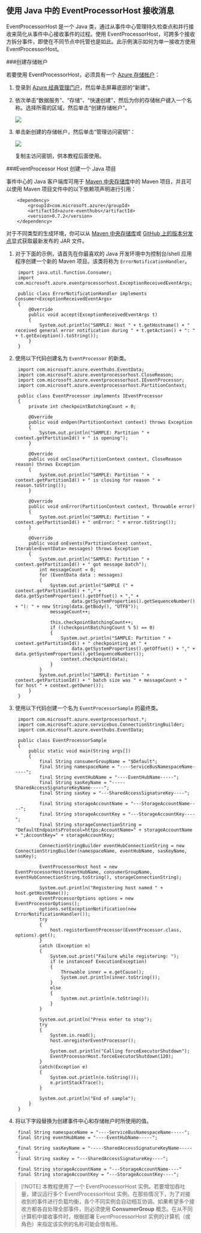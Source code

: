 ## 使用 Java 中的 EventProcessorHost 接收消息

EventProcessorHost 是一个 Java 类，通过从事件中心管理持久检查点和并行接收来简化从事件中心接收事件的过程。使用 EventProcessorHost，可跨多个接收方拆分事件，即使在不同节点中托管也是如此。此示例演示如何为单一接收方使用 EventProcessorHost。

###创建存储帐户

若要使用 EventProcessorHost，必须具有一个 [Azure 存储帐户][]：

1. 登录到 [Azure 经典管理门户][]，然后单击屏幕底部的“新建”。

2. 依次单击“数据服务”、“存储”、“快速创建”，然后为你的存储帐户键入一个名称。选择所需的区域，然后单击“创建存储帐户”。

    ![][11]

3. 单击新创建的存储帐户，然后单击“管理访问密钥”：

    ![][12]

    复制主访问密钥，供本教程后面使用。

###EventProcessor Host 创建一个 Java 项目

事件中心的 Java 客户端库可用于 [Maven 中央存储库](https://search.maven.org/#search%7Cga%7C1%7Ca%3A%22azure-eventhubs%22)中的 Maven 项目，并且可以使用 Maven 项目文件中的以下依赖项声明进行引用：

        <dependency>
            <groupId>com.microsoft.azure</groupId>
            <artifactId>azure-eventhubs</artifactId>
            <version>0.7.2</version>
        </dependency>

对于不同类型的生成环境，你可以从 [Maven 中央存储库](https://search.maven.org/#search%7Cga%7C1%7Ca%3A%22azure-eventhubs%22)或 [GitHub 上的版本分发点](https://github.com/Azure/azure-event-hubs/releases)显式获取最新发布的 JAR 文件。

1. 对于下面的示例，请首先在你最喜欢的 Java 开发环境中为控制台/shell 应用程序创建一个新的 Maven 项目。该类将称为 ```ErrorNotificationHandler```。

        import java.util.function.Consumer;
        import com.microsoft.azure.eventprocessorhost.ExceptionReceivedEventArgs;

        public class ErrorNotificationHandler implements Consumer<ExceptionReceivedEventArgs>
        {
            @Override
            public void accept(ExceptionReceivedEventArgs t)
            {
                System.out.println("SAMPLE: Host " + t.getHostname() + " received general error notification during " + t.getAction() + ": " + t.getException().toString());
            }
        }

2. 使用以下代码创建名为 ```EventProcessor``` 的新类。

        import com.microsoft.azure.eventhubs.EventData;
        import com.microsoft.azure.eventprocessorhost.CloseReason;
        import com.microsoft.azure.eventprocessorhost.IEventProcessor;
        import com.microsoft.azure.eventprocessorhost.PartitionContext;

        public class EventProcessor implements IEventProcessor
        {
            private int checkpointBatchingCount = 0;

            @Override
            public void onOpen(PartitionContext context) throws Exception
            {
                System.out.println("SAMPLE: Partition " + context.getPartitionId() + " is opening");
            }

            @Override
            public void onClose(PartitionContext context, CloseReason reason) throws Exception
            {
                System.out.println("SAMPLE: Partition " + context.getPartitionId() + " is closing for reason " + reason.toString());
            }

            @Override
            public void onError(PartitionContext context, Throwable error)
            {
                System.out.println("SAMPLE: Partition " + context.getPartitionId() + " onError: " + error.toString());
            }

            @Override
            public void onEvents(PartitionContext context, Iterable<EventData> messages) throws Exception
            {
                System.out.println("SAMPLE: Partition " + context.getPartitionId() + " got message batch");
                int messageCount = 0;
                for (EventData data : messages)
                {
                    System.out.println("SAMPLE (" + context.getPartitionId() + "," + data.getSystemProperties().getOffset() + "," +
                            data.getSystemProperties().getSequenceNumber() + "): " + new String(data.getBody(), "UTF8"));
                    messageCount++;

                    this.checkpointBatchingCount++;
                    if ((checkpointBatchingCount % 5) == 0)
                    {
                        System.out.println("SAMPLE: Partition " + context.getPartitionId() + " checkpointing at " +
                            data.getSystemProperties().getOffset() + "," + data.getSystemProperties().getSequenceNumber());
                        context.checkpoint(data);
                    }
                }
                System.out.println("SAMPLE: Partition " + context.getPartitionId() + " batch size was " + messageCount + " for host " + context.getOwner());
            }
        }

3. 使用以下代码创建一个名为 ```EventProcessorSample``` 的最终类。

        import com.microsoft.azure.eventprocessorhost.*;
        import com.microsoft.azure.servicebus.ConnectionStringBuilder;
        import com.microsoft.azure.eventhubs.EventData;

        public class EventProcessorSample
        {
            public static void main(String args[])
            {
                final String consumerGroupName = "$Default";
                final String namespaceName = "----ServiceBusNamespaceName-----";
                final String eventHubName = "----EventHubName-----";
                final String sasKeyName = "-----SharedAccessSignatureKeyName-----";
                final String sasKey = "---SharedAccessSignatureKey----";

                final String storageAccountName = "---StorageAccountName----";
                final String storageAccountKey = "---StorageAccountKey----";
                final String storageConnectionString = "DefaultEndpointsProtocol=https;AccountName=" + storageAccountName + ";AccountKey=" + storageAccountKey;

                ConnectionStringBuilder eventHubConnectionString = new ConnectionStringBuilder(namespaceName, eventHubName, sasKeyName, sasKey);

                EventProcessorHost host = new EventProcessorHost(eventHubName, consumerGroupName, eventHubConnectionString.toString(), storageConnectionString);

                System.out.println("Registering host named " + host.getHostName());
                EventProcessorOptions options = new EventProcessorOptions();
                options.setExceptionNotification(new ErrorNotificationHandler());
                try
                {
                    host.registerEventProcessor(EventProcessor.class, options).get();
                }
                catch (Exception e)
                {
                    System.out.print("Failure while registering: ");
                    if (e instanceof ExecutionException)
                    {
                        Throwable inner = e.getCause();
                        System.out.println(inner.toString());
                    }
                    else
                    {
                        System.out.println(e.toString());
                    }
                }

                System.out.println("Press enter to stop");
                try
                {
                    System.in.read();
                    host.unregisterEventProcessor();

                    System.out.println("Calling forceExecutorShutdown");
                    EventProcessorHost.forceExecutorShutdown(120);
                }
                catch(Exception e)
                {
                    System.out.println(e.toString());
                    e.printStackTrace();
                }

                System.out.println("End of sample");
            }
        }

4. 将以下字段替换为创建事件中心和存储帐户时所使用的值。

        final String namespaceName = "----ServiceBusNamespaceName-----";
        final String eventHubName = "----EventHubName-----";

        final String sasKeyName = "-----SharedAccessSignatureKeyName-----";
        final String sasKey = "---SharedAccessSignatureKey----";

        final String storageAccountName = "---StorageAccountName----"
        final String storageAccountKey = "---StorageAccountKey----";

> [!NOTE] 本教程使用了一个 EventProcessorHost 实例。若要增加吞吐量，建议运行多个 EventProcessorHost 实例。在那些情况下，为了对接收到的事件进行负载均衡，各个不同实例会自动相互协调。如果希望多个接收方都各自处理全部事件，则必须使用 **ConsumerGroup** 概念。在从不同计算机中接收事件时，根据部署 EventProcessorHost 实例的计算机（或角色）来指定该实例的名称可能会很有用。

<!-- Links -->
[Event Hubs Overview]: ../articles/event-hubs/event-hubs-overview.md
[Azure 存储帐户]: ../articles/storage/storage-create-storage-account.md
[Azure 经典管理门户]: http://manage.windowsazure.cn

<!-- Images -->
[11]: ./media/service-bus-event-hubs-getstarted/create-eph-csharp2.png
[12]: ./media/service-bus-event-hubs-getstarted/create-eph-csharp3.png

<!---HONumber=Mooncake_0718_2016-->